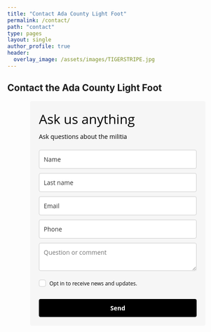 ```yaml
---
title: "Contact Ada County Light Foot"
permalink: /contact/
path: "contact"
type: pages
layout: single
author_profile: true
header:
  overlay_image: /assets/images/TIGERSTRIPE.jpg
---
```


## Contact the Ada County Light Foot

<style type="text/css">
  @import url(https://assets.mlcdn.com/fonts.css?version=1699264);
</style>
<style type="text/css">
  .ml-form-embedSubmitLoad{display:inline-block;width:20px;height:20px}.g-recaptcha{transform:scale(1);-webkit-transform:scale(1);transform-origin:0 0;-webkit-transform-origin:0 0}.sr-only{position:absolute;width:1px;height:1px;padding:0;margin:-1px;overflow:hidden;clip:rect(0,0,0,0);border:0}.ml-form-embedSubmitLoad:after{content:" ";display:block;width:11px;height:11px;margin:1px;border-radius:50%;border:4px solid #fff;border-color:#fff #fff #fff transparent;animation:ml-form-embedSubmitLoad 1.2s linear infinite}@keyframes ml-form-embedSubmitLoad{0%{transform:rotate(0)}100%{transform:rotate(360deg)}}#mlb2-5666113.ml-form-embedContainer{box-sizing:border-box;display:table;margin:0 auto;position:static;width:100%!important}#mlb2-5666113.ml-form-embedContainer button,#mlb2-5666113.ml-form-embedContainer h4,#mlb2-5666113.ml-form-embedContainer p,#mlb2-5666113.ml-form-embedContainer span{text-transform:none!important;letter-spacing:normal!important}#mlb2-5666113.ml-form-embedContainer .ml-form-embedWrapper{background-color:#f6f6f6;border-width:0;border-color:transparent;border-radius:4px;border-style:solid;box-sizing:border-box;display:inline-block!important;margin:0;padding:0;position:relative}#mlb2-5666113.ml-form-embedContainer .ml-form-embedWrapper.embedDefault,#mlb2-5666113.ml-form-embedContainer .ml-form-embedWrapper.embedPopup{width:400px}#mlb2-5666113.ml-form-embedContainer .ml-form-embedWrapper.embedForm{max-width:400px;width:100%}#mlb2-5666113.ml-form-embedContainer .ml-form-align-left{text-align:left}#mlb2-5666113.ml-form-embedContainer .ml-form-align-center{text-align:center}#mlb2-5666113.ml-form-embedContainer .ml-form-align-default{display:table-cell!important;vertical-align:middle!important;text-align:center!important}#mlb2-5666113.ml-form-embedContainer .ml-form-align-right{text-align:right}#mlb2-5666113.ml-form-embedContainer .ml-form-embedWrapper .ml-form-embedHeader img{border-top-left-radius:4px;border-top-right-radius:4px;height:auto;margin:0 auto!important;max-width:100%;width:undefinedpx}#mlb2-5666113.ml-form-embedContainer .ml-form-embedWrapper .ml-form-embedBody,#mlb2-5666113.ml-form-embedContainer .ml-form-embedWrapper .ml-form-successBody{padding:20px 20px 0 20px}#mlb2-5666113.ml-form-embedContainer .ml-form-embedWrapper .ml-form-embedBody.ml-form-embedBodyHorizontal{padding-bottom:0}#mlb2-5666113.ml-form-embedContainer .ml-form-embedWrapper .ml-form-embedBody .ml-form-embedContent,#mlb2-5666113.ml-form-embedContainer .ml-form-embedWrapper .ml-form-successBody .ml-form-successContent{text-align:left;margin:0 0 20px 0}#mlb2-5666113.ml-form-embedContainer .ml-form-embedWrapper .ml-form-embedBody .ml-form-embedContent h4,#mlb2-5666113.ml-form-embedContainer .ml-form-embedWrapper .ml-form-successBody .ml-form-successContent h4{color:#000;font-family:'Open Sans',Arial,Helvetica,sans-serif;font-size:30px;font-weight:400;margin:0 0 10px 0;text-align:left;word-break:break-word}#mlb2-5666113.ml-form-embedContainer .ml-form-embedWrapper .ml-form-embedBody .ml-form-embedContent p,#mlb2-5666113.ml-form-embedContainer .ml-form-embedWrapper .ml-form-successBody .ml-form-successContent p{color:#000;font-family:'Open Sans',Arial,Helvetica,sans-serif;font-size:14px;font-weight:400;line-height:20px;margin:0 0 10px 0;text-align:left}#mlb2-5666113.ml-form-embedContainer .ml-form-embedWrapper .ml-form-embedBody .ml-form-embedContent ol,#mlb2-5666113.ml-form-embedContainer .ml-form-embedWrapper .ml-form-embedBody .ml-form-embedContent ul,#mlb2-5666113.ml-form-embedContainer .ml-form-embedWrapper .ml-form-successBody .ml-form-successContent ol,#mlb2-5666113.ml-form-embedContainer .ml-form-embedWrapper .ml-form-successBody .ml-form-successContent ul{color:#000;font-family:'Open Sans',Arial,Helvetica,sans-serif;font-size:14px}#mlb2-5666113.ml-form-embedContainer .ml-form-embedWrapper .ml-form-embedBody .ml-form-embedContent ol ol,#mlb2-5666113.ml-form-embedContainer .ml-form-embedWrapper .ml-form-successBody .ml-form-successContent ol ol{list-style-type:lower-alpha}#mlb2-5666113.ml-form-embedContainer .ml-form-embedWrapper .ml-form-embedBody .ml-form-embedContent ol ol ol,#mlb2-5666113.ml-form-embedContainer .ml-form-embedWrapper .ml-form-successBody .ml-form-successContent ol ol ol{list-style-type:lower-roman}#mlb2-5666113.ml-form-embedContainer .ml-form-embedWrapper .ml-form-embedBody .ml-form-embedContent p a,#mlb2-5666113.ml-form-embedContainer .ml-form-embedWrapper .ml-form-successBody .ml-form-successContent p a{color:#000;text-decoration:underline}#mlb2-5666113.ml-form-embedContainer .ml-form-embedWrapper .ml-block-form .ml-field-group{text-align:left!important}#mlb2-5666113.ml-form-embedContainer .ml-form-embedWrapper .ml-block-form .ml-field-group label{margin-bottom:5px;color:#333;font-size:14px;font-family:'Open Sans',Arial,Helvetica,sans-serif;font-weight:700;font-style:normal;text-decoration:none;display:inline-block;line-height:20px}#mlb2-5666113.ml-form-embedContainer .ml-form-embedWrapper .ml-form-embedBody .ml-form-embedContent p:last-child,#mlb2-5666113.ml-form-embedContainer .ml-form-embedWrapper .ml-form-successBody .ml-form-successContent p:last-child{margin:0}#mlb2-5666113.ml-form-embedContainer .ml-form-embedWrapper .ml-form-embedBody form{margin:0;width:100%}#mlb2-5666113.ml-form-embedContainer .ml-form-embedWrapper .ml-form-embedBody .ml-form-checkboxRow,#mlb2-5666113.ml-form-embedContainer .ml-form-embedWrapper .ml-form-embedBody .ml-form-formContent{margin:0 0 20px 0;width:100%}#mlb2-5666113.ml-form-embedContainer .ml-form-embedWrapper .ml-form-embedBody .ml-form-checkboxRow{float:left}#mlb2-5666113.ml-form-embedContainer .ml-form-embedWrapper .ml-form-embedBody .ml-form-formContent.horozintalForm{margin:0;padding:0 0 20px 0;width:100%;height:auto;float:left}#mlb2-5666113.ml-form-embedContainer .ml-form-embedWrapper .ml-form-embedBody .ml-form-fieldRow{margin:0 0 10px 0;width:100%}#mlb2-5666113.ml-form-embedContainer .ml-form-embedWrapper .ml-form-embedBody .ml-form-fieldRow.ml-last-item{margin:0}#mlb2-5666113.ml-form-embedContainer .ml-form-embedWrapper .ml-form-embedBody .ml-form-fieldRow.ml-formfieldHorizintal{margin:0}#mlb2-5666113.ml-form-embedContainer .ml-form-embedWrapper .ml-form-embedBody .ml-form-fieldRow input{background-color:#fff!important;color:#333!important;border-color:#ccc;border-radius:4px!important;border-style:solid!important;border-width:1px!important;font-family:'Open Sans',Arial,Helvetica,sans-serif;font-size:14px!important;height:auto;line-height:21px!important;margin-bottom:0;margin-top:0;margin-left:0;margin-right:0;padding:10px 10px!important;width:100%!important;box-sizing:border-box!important;max-width:100%!important}#mlb2-5666113.ml-form-embedContainer .ml-form-embedWrapper .ml-form-embedBody .ml-form-fieldRow input::-webkit-input-placeholder,#mlb2-5666113.ml-form-embedContainer .ml-form-embedWrapper .ml-form-embedBody .ml-form-horizontalRow input::-webkit-input-placeholder{color:#333}#mlb2-5666113.ml-form-embedContainer .ml-form-embedWrapper .ml-form-embedBody .ml-form-fieldRow input::-moz-placeholder,#mlb2-5666113.ml-form-embedContainer .ml-form-embedWrapper .ml-form-embedBody .ml-form-horizontalRow input::-moz-placeholder{color:#333}#mlb2-5666113.ml-form-embedContainer .ml-form-embedWrapper .ml-form-embedBody .ml-form-fieldRow input:-ms-input-placeholder,#mlb2-5666113.ml-form-embedContainer .ml-form-embedWrapper .ml-form-embedBody .ml-form-horizontalRow input:-ms-input-placeholder{color:#333}#mlb2-5666113.ml-form-embedContainer .ml-form-embedWrapper .ml-form-embedBody .ml-form-fieldRow input:-moz-placeholder,#mlb2-5666113.ml-form-embedContainer .ml-form-embedWrapper .ml-form-embedBody .ml-form-horizontalRow input:-moz-placeholder{color:#333}#mlb2-5666113.ml-form-embedContainer .ml-form-embedWrapper .ml-form-embedBody .ml-form-fieldRow textarea,#mlb2-5666113.ml-form-embedContainer .ml-form-embedWrapper .ml-form-embedBody .ml-form-horizontalRow textarea{background-color:#fff!important;color:#333!important;border-color:#ccc;border-radius:4px!important;border-style:solid!important;border-width:1px!important;font-family:'Open Sans',Arial,Helvetica,sans-serif;font-size:14px!important;height:auto;line-height:21px!important;margin-bottom:0;margin-top:0;padding:10px 10px!important;width:100%!important;box-sizing:border-box!important;max-width:100%!important}#mlb2-5666113.ml-form-embedContainer .ml-form-embedWrapper .ml-form-embedBody .ml-form-checkboxRow .label-description::before,#mlb2-5666113.ml-form-embedContainer .ml-form-embedWrapper .ml-form-embedBody .ml-form-embedPermissions .ml-form-embedPermissionsOptionsCheckbox .label-description::before,#mlb2-5666113.ml-form-embedContainer .ml-form-embedWrapper .ml-form-embedBody .ml-form-fieldRow .custom-checkbox .custom-control-label::before,#mlb2-5666113.ml-form-embedContainer .ml-form-embedWrapper .ml-form-embedBody .ml-form-fieldRow .custom-radio .custom-control-label::before,#mlb2-5666113.ml-form-embedContainer .ml-form-embedWrapper .ml-form-embedBody .ml-form-horizontalRow .custom-checkbox .custom-control-label::before,#mlb2-5666113.ml-form-embedContainer .ml-form-embedWrapper .ml-form-embedBody .ml-form-horizontalRow .custom-radio .custom-control-label::before,#mlb2-5666113.ml-form-embedContainer .ml-form-embedWrapper .ml-form-embedBody .ml-form-interestGroupsRow .ml-form-interestGroupsRowCheckbox .label-description::before{border-color:#ccc!important;background-color:#fff!important}#mlb2-5666113.ml-form-embedContainer .ml-form-embedWrapper .ml-form-embedBody .ml-form-fieldRow input.custom-control-input[type=checkbox]{box-sizing:border-box;padding:0;position:absolute;z-index:-1;opacity:0;margin-top:5px;margin-left:-1.5rem;overflow:visible}#mlb2-5666113.ml-form-embedContainer .ml-form-embedWrapper .ml-form-embedBody .ml-form-checkboxRow .label-description::before,#mlb2-5666113.ml-form-embedContainer .ml-form-embedWrapper .ml-form-embedBody .ml-form-embedPermissions .ml-form-embedPermissionsOptionsCheckbox .label-description::before,#mlb2-5666113.ml-form-embedContainer .ml-form-embedWrapper .ml-form-embedBody .ml-form-fieldRow .custom-checkbox .custom-control-label::before,#mlb2-5666113.ml-form-embedContainer .ml-form-embedWrapper .ml-form-embedBody .ml-form-horizontalRow .custom-checkbox .custom-control-label::before,#mlb2-5666113.ml-form-embedContainer .ml-form-embedWrapper .ml-form-embedBody .ml-form-interestGroupsRow .ml-form-interestGroupsRowCheckbox .label-description::before{border-radius:4px!important}#mlb2-5666113.ml-form-embedContainer .ml-form-embedWrapper .ml-form-embedBody .ml-form-checkboxRow input[type=checkbox]:checked~.label-description::after,#mlb2-5666113.ml-form-embedContainer .ml-form-embedWrapper .ml-form-embedBody .ml-form-embedPermissions .ml-form-embedPermissionsOptionsCheckbox input[type=checkbox]:checked~.label-description::after,#mlb2-5666113.ml-form-embedContainer .ml-form-embedWrapper .ml-form-embedBody .ml-form-fieldRow .custom-checkbox .custom-control-input:checked~.custom-control-label::after,#mlb2-5666113.ml-form-embedContainer .ml-form-embedWrapper .ml-form-embedBody .ml-form-horizontalRow .custom-checkbox .custom-control-input:checked~.custom-control-label::after,#mlb2-5666113.ml-form-embedContainer .ml-form-embedWrapper .ml-form-embedBody .ml-form-interestGroupsRow .ml-form-interestGroupsRowCheckbox input[type=checkbox]:checked~.label-description::after{background-image:url("data:image/svg+xml,%3csvg xmlns='http://www.w3.org/2000/svg' viewBox='0 0 8 8'%3e%3cpath fill='%23fff' d='M6.564.75l-3.59 3.612-1.538-1.55L0 4.26 2.974 7.25 8 2.193z'/%3e%3c/svg%3e")}#mlb2-5666113.ml-form-embedContainer .ml-form-embedWrapper .ml-form-embedBody .ml-form-fieldRow .custom-radio .custom-control-input:checked~.custom-control-label::after{background-image:url("data:image/svg+xml,%3csvg xmlns='http://www.w3.org/2000/svg' viewBox='-4 -4 8 8'%3e%3ccircle r='3' fill='%23fff'/%3e%3c/svg%3e")}#mlb2-5666113.ml-form-embedContainer .ml-form-embedWrapper .ml-form-embedBody .ml-form-checkboxRow input[type=checkbox]:checked~.label-description::before,#mlb2-5666113.ml-form-embedContainer .ml-form-embedWrapper .ml-form-embedBody .ml-form-embedPermissions .ml-form-embedPermissionsOptionsCheckbox input[type=checkbox]:checked~.label-description::before,#mlb2-5666113.ml-form-embedContainer .ml-form-embedWrapper .ml-form-embedBody .ml-form-fieldRow .custom-checkbox .custom-control-input:checked~.custom-control-label::before,#mlb2-5666113.ml-form-embedContainer .ml-form-embedWrapper .ml-form-embedBody .ml-form-fieldRow .custom-radio .custom-control-input:checked~.custom-control-label::before,#mlb2-5666113.ml-form-embedContainer .ml-form-embedWrapper .ml-form-embedBody .ml-form-horizontalRow .custom-checkbox .custom-control-input:checked~.custom-control-label::before,#mlb2-5666113.ml-form-embedContainer .ml-form-embedWrapper .ml-form-embedBody .ml-form-horizontalRow .custom-radio .custom-control-input:checked~.custom-control-label::before,#mlb2-5666113.ml-form-embedContainer .ml-form-embedWrapper .ml-form-embedBody .ml-form-interestGroupsRow .ml-form-interestGroupsRowCheckbox input[type=checkbox]:checked~.label-description::before{border-color:#000!important;background-color:#000!important}#mlb2-5666113.ml-form-embedContainer .ml-form-embedWrapper .ml-form-embedBody .ml-form-fieldRow .custom-checkbox .custom-control-label::after,#mlb2-5666113.ml-form-embedContainer .ml-form-embedWrapper .ml-form-embedBody .ml-form-fieldRow .custom-checkbox .custom-control-label::before,#mlb2-5666113.ml-form-embedContainer .ml-form-embedWrapper .ml-form-embedBody .ml-form-fieldRow .custom-radio .custom-control-label::after,#mlb2-5666113.ml-form-embedContainer .ml-form-embedWrapper .ml-form-embedBody .ml-form-fieldRow .custom-radio .custom-control-label::before,#mlb2-5666113.ml-form-embedContainer .ml-form-embedWrapper .ml-form-embedBody .ml-form-horizontalRow .custom-checkbox .custom-control-label::after,#mlb2-5666113.ml-form-embedContainer .ml-form-embedWrapper .ml-form-embedBody .ml-form-horizontalRow .custom-checkbox .custom-control-label::before,#mlb2-5666113.ml-form-embedContainer .ml-form-embedWrapper .ml-form-embedBody .ml-form-horizontalRow .custom-radio .custom-control-label::after,#mlb2-5666113.ml-form-embedContainer .ml-form-embedWrapper .ml-form-embedBody .ml-form-horizontalRow .custom-radio .custom-control-label::before{top:2px;box-sizing:border-box}#mlb2-5666113.ml-form-embedContainer .ml-form-embedWrapper .ml-form-embedBody .ml-form-checkboxRow .label-description::after,#mlb2-5666113.ml-form-embedContainer .ml-form-embedWrapper .ml-form-embedBody .ml-form-checkboxRow .label-description::before,#mlb2-5666113.ml-form-embedContainer .ml-form-embedWrapper .ml-form-embedBody .ml-form-embedPermissions .ml-form-embedPermissionsOptionsCheckbox .label-description::after,#mlb2-5666113.ml-form-embedContainer .ml-form-embedWrapper .ml-form-embedBody .ml-form-embedPermissions .ml-form-embedPermissionsOptionsCheckbox .label-description::before{top:0!important;box-sizing:border-box!important}#mlb2-5666113.ml-form-embedContainer .ml-form-embedWrapper .ml-form-embedBody .ml-form-checkboxRow .label-description::after,#mlb2-5666113.ml-form-embedContainer .ml-form-embedWrapper .ml-form-embedBody .ml-form-checkboxRow .label-description::before{top:0!important;box-sizing:border-box!important}#mlb2-5666113.ml-form-embedContainer .ml-form-embedWrapper .ml-form-embedBody .ml-form-interestGroupsRow .ml-form-interestGroupsRowCheckbox .label-description::after{top:0!important;box-sizing:border-box!important;position:absolute;left:-1.5rem;display:block;width:1rem;height:1rem;content:""}#mlb2-5666113.ml-form-embedContainer .ml-form-embedWrapper .ml-form-embedBody .ml-form-interestGroupsRow .ml-form-interestGroupsRowCheckbox .label-description::before{top:0!important;box-sizing:border-box!important}#mlb2-5666113.ml-form-embedContainer .ml-form-embedWrapper .ml-form-embedBody .custom-control-label::before{position:absolute;top:4px;left:-1.5rem;display:block;width:16px;height:16px;pointer-events:none;content:"";background-color:#fff;border:#adb5bd solid 1px;border-radius:50%}#mlb2-5666113.ml-form-embedContainer .ml-form-embedWrapper .ml-form-embedBody .custom-control-label::after{position:absolute;top:2px!important;left:-1.5rem;display:block;width:1rem;height:1rem;content:""}#mlb2-5666113.ml-form-embedContainer .ml-form-embedWrapper .ml-form-embedBody .ml-form-checkboxRow .label-description::before,#mlb2-5666113.ml-form-embedContainer .ml-form-embedWrapper .ml-form-embedBody .ml-form-embedPermissions .ml-form-embedPermissionsOptionsCheckbox .label-description::before,#mlb2-5666113.ml-form-embedContainer .ml-form-embedWrapper .ml-form-embedBody .ml-form-interestGroupsRow .ml-form-interestGroupsRowCheckbox .label-description::before{position:absolute;top:4px;left:-1.5rem;display:block;width:16px;height:16px;pointer-events:none;content:"";background-color:#fff;border:#adb5bd solid 1px;border-radius:50%}#mlb2-5666113.ml-form-embedContainer .ml-form-embedWrapper .ml-form-embedBody .ml-form-embedPermissions .ml-form-embedPermissionsOptionsCheckbox .label-description::after{position:absolute;top:0!important;left:-1.5rem;display:block;width:1rem;height:1rem;content:""}#mlb2-5666113.ml-form-embedContainer .ml-form-embedWrapper .ml-form-embedBody .ml-form-checkboxRow .label-description::after{position:absolute;top:0!important;left:-1.5rem;display:block;width:1rem;height:1rem;content:""}#mlb2-5666113.ml-form-embedContainer .ml-form-embedWrapper .ml-form-embedBody .custom-radio .custom-control-label::after{background:no-repeat 50%/50% 50%}#mlb2-5666113.ml-form-embedContainer .ml-form-embedWrapper .ml-form-embedBody .custom-checkbox .custom-control-label::after,#mlb2-5666113.ml-form-embedContainer .ml-form-embedWrapper .ml-form-embedBody .ml-form-checkboxRow .label-description::after,#mlb2-5666113.ml-form-embedContainer .ml-form-embedWrapper .ml-form-embedBody .ml-form-embedPermissions .ml-form-embedPermissionsOptionsCheckbox .label-description::after,#mlb2-5666113.ml-form-embedContainer .ml-form-embedWrapper .ml-form-embedBody .ml-form-interestGroupsRow .ml-form-interestGroupsRowCheckbox .label-description::after{background:no-repeat 50%/50% 50%}#mlb2-5666113.ml-form-embedContainer .ml-form-embedWrapper .ml-form-embedBody .ml-form-fieldRow .custom-control,#mlb2-5666113.ml-form-embedContainer .ml-form-embedWrapper .ml-form-embedBody .ml-form-horizontalRow .custom-control{position:relative;display:block;min-height:1.5rem;padding-left:1.5rem}#mlb2-5666113.ml-form-embedContainer .ml-form-embedWrapper .ml-form-embedBody .ml-form-fieldRow .custom-checkbox .custom-control-input,#mlb2-5666113.ml-form-embedContainer .ml-form-embedWrapper .ml-form-embedBody .ml-form-fieldRow .custom-radio .custom-control-input,#mlb2-5666113.ml-form-embedContainer .ml-form-embedWrapper .ml-form-embedBody .ml-form-horizontalRow .custom-checkbox .custom-control-input,#mlb2-5666113.ml-form-embedContainer .ml-form-embedWrapper .ml-form-embedBody .ml-form-horizontalRow .custom-radio .custom-control-input{position:absolute;z-index:-1;opacity:0;box-sizing:border-box;padding:0}#mlb2-5666113.ml-form-embedContainer .ml-form-embedWrapper .ml-form-embedBody .ml-form-fieldRow .custom-checkbox .custom-control-label,#mlb2-5666113.ml-form-embedContainer .ml-form-embedWrapper .ml-form-embedBody .ml-form-fieldRow .custom-radio .custom-control-label,#mlb2-5666113.ml-form-embedContainer .ml-form-embedWrapper .ml-form-embedBody .ml-form-horizontalRow .custom-checkbox .custom-control-label,#mlb2-5666113.ml-form-embedContainer .ml-form-embedWrapper .ml-form-embedBody .ml-form-horizontalRow .custom-radio .custom-control-label{color:#000;font-size:12px!important;font-family:'Open Sans',Arial,Helvetica,sans-serif;line-height:22px;margin-bottom:0;position:relative;vertical-align:top;font-style:normal;font-weight:700}#mlb2-5666113.ml-form-embedContainer .ml-form-embedWrapper .ml-form-embedBody .ml-form-fieldRow .custom-select,#mlb2-5666113.ml-form-embedContainer .ml-form-embedWrapper .ml-form-embedBody .ml-form-horizontalRow .custom-select{background-color:#fff!important;color:#333!important;border-color:#ccc;border-radius:4px!important;border-style:solid!important;border-width:1px!important;font-family:'Open Sans',Arial,Helvetica,sans-serif;font-size:14px!important;line-height:20px!important;margin-bottom:0;margin-top:0;padding:10px 28px 10px 12px!important;width:100%!important;box-sizing:border-box!important;max-width:100%!important;height:auto;display:inline-block;vertical-align:middle;background:url(https://assets.mlcdn.com/ml/images/default/dropdown.svg) no-repeat right .75rem center/8px 10px;-webkit-appearance:none;-moz-appearance:none;appearance:none}#mlb2-5666113.ml-form-embedContainer .ml-form-embedWrapper .ml-form-embedBody .ml-form-horizontalRow{height:auto;width:100%;float:left}.ml-form-formContent.horozintalForm .ml-form-horizontalRow .ml-input-horizontal{width:70%;float:left}.ml-form-formContent.horozintalForm .ml-form-horizontalRow .ml-button-horizontal{width:30%;float:left}.ml-form-formContent.horozintalForm .ml-form-horizontalRow .ml-button-horizontal.labelsOn{padding-top:25px}.ml-form-formContent.horozintalForm .ml-form-horizontalRow .horizontal-fields{box-sizing:border-box;float:left;padding-right:10px}#mlb2-5666113.ml-form-embedContainer .ml-form-embedWrapper .ml-form-embedBody .ml-form-horizontalRow input{background-color:#fff;color:#333;border-color:#ccc;border-radius:4px;border-style:solid;border-width:1px;font-family:'Open Sans',Arial,Helvetica,sans-serif;font-size:14px;line-height:20px;margin-bottom:0;margin-top:0;padding:10px 10px;width:100%;box-sizing:border-box;overflow-y:initial}#mlb2-5666113.ml-form-embedContainer .ml-form-embedWrapper .ml-form-embedBody .ml-form-horizontalRow button{background-color:#000!important;border-color:#000;border-style:solid;border-width:1px;border-radius:4px;box-shadow:none;color:#fff!important;cursor:pointer;font-family:'Open Sans',Arial,Helvetica,sans-serif;font-size:14px!important;font-weight:700;line-height:20px;margin:0!important;padding:10px!important;width:100%;height:auto}#mlb2-5666113.ml-form-embedContainer .ml-form-embedWrapper .ml-form-embedBody .ml-form-horizontalRow button:hover{background-color:#333!important;border-color:#333!important}#mlb2-5666113.ml-form-embedContainer .ml-form-embedWrapper .ml-form-embedBody .ml-form-checkboxRow input[type=checkbox]{box-sizing:border-box;padding:0;position:absolute;z-index:-1;opacity:0;margin-top:5px;margin-left:-1.5rem;overflow:visible}#mlb2-5666113.ml-form-embedContainer .ml-form-embedWrapper .ml-form-embedBody .ml-form-checkboxRow .label-description{color:#000;display:block;font-family:'Open Sans',Arial,Helvetica,sans-serif;font-size:12px;text-align:left;margin-bottom:0;position:relative;vertical-align:top}#mlb2-5666113.ml-form-embedContainer .ml-form-embedWrapper .ml-form-embedBody .ml-form-checkboxRow label{font-weight:400;margin:0;padding:0;position:relative;display:block;min-height:24px;padding-left:24px}#mlb2-5666113.ml-form-embedContainer .ml-form-embedWrapper .ml-form-embedBody .ml-form-checkboxRow label a{color:#000;text-decoration:underline}#mlb2-5666113.ml-form-embedContainer .ml-form-embedWrapper .ml-form-embedBody .ml-form-checkboxRow label p{color:#000!important;font-family:'Open Sans',Arial,Helvetica,sans-serif!important;font-size:12px!important;font-weight:400!important;line-height:18px!important;padding:0!important;margin:0 5px 0 0!important}#mlb2-5666113.ml-form-embedContainer .ml-form-embedWrapper .ml-form-embedBody .ml-form-checkboxRow label p:last-child{margin:0}#mlb2-5666113.ml-form-embedContainer .ml-form-embedWrapper .ml-form-embedBody .ml-form-embedSubmit{margin:0 0 20px 0;float:left;width:100%}#mlb2-5666113.ml-form-embedContainer .ml-form-embedWrapper .ml-form-embedBody .ml-form-embedSubmit button{background-color:#000!important;border:none!important;border-radius:4px!important;box-shadow:none!important;color:#fff!important;cursor:pointer;font-family:'Open Sans',Arial,Helvetica,sans-serif!important;font-size:14px!important;font-weight:700!important;line-height:21px!important;height:auto;padding:10px!important;width:100%!important;box-sizing:border-box!important}#mlb2-5666113.ml-form-embedContainer .ml-form-embedWrapper .ml-form-embedBody .ml-form-embedSubmit button.loading{display:none}#mlb2-5666113.ml-form-embedContainer .ml-form-embedWrapper .ml-form-embedBody .ml-form-embedSubmit button:hover{background-color:#333!important}.ml-subscribe-close{width:30px;height:30px;background:url(https://assets.mlcdn.com/ml/images/default/modal_close.png) no-repeat;background-size:30px;cursor:pointer;margin-top:-10px;margin-right:-10px;position:absolute;top:0;right:0}.ml-error input,.ml-error select,.ml-error textarea{border-color:red!important}.ml-error .custom-checkbox-radio-list{border:1px solid red!important;border-radius:4px;padding:10px}.ml-error .label-description,.ml-error .label-description p,.ml-error .label-description p a,.ml-error label:first-child{color:red!important}#mlb2-5666113.ml-form-embedContainer .ml-form-embedWrapper .ml-form-embedBody .ml-form-checkboxRow.ml-error .label-description p,#mlb2-5666113.ml-form-embedContainer .ml-form-embedWrapper .ml-form-embedBody .ml-form-checkboxRow.ml-error .label-description p:first-letter{color:red!important}@media only screen and (max-width:400px){.ml-form-embedWrapper.embedDefault,.ml-form-embedWrapper.embedPopup{width:100%!important}.ml-form-formContent.horozintalForm{float:left!important}.ml-form-formContent.horozintalForm .ml-form-horizontalRow{height:auto!important;width:100%!important;float:left!important}.ml-form-formContent.horozintalForm .ml-form-horizontalRow .ml-input-horizontal{width:100%!important}.ml-form-formContent.horozintalForm .ml-form-horizontalRow .ml-input-horizontal>div{padding-right:0!important;padding-bottom:10px}.ml-form-formContent.horozintalForm .ml-button-horizontal{width:100%!important}.ml-form-formContent.horozintalForm .ml-button-horizontal.labelsOn{padding-top:0!important}}
</style>
<div id="mlb2-5666113" class="ml-form-embedContainer ml-subscribe-form ml-subscribe-form-5666113">
  <div class="ml-form-align-center">
    <div class="ml-form-embedWrapper embedForm">
      <div class="ml-form-embedBody ml-form-embedBodyDefault row-form">
        <div class="ml-form-embedContent" style="">
          <h4>Ask us anything</h4>
          <p>Ask questions about the militia</p>
        </div>
        <form class="ml-block-form" action="https://static.mailerlite.com/webforms/submit/p3m3m9" data-code="p3m3m9" method="post" target="_blank">
          <div class="ml-form-formContent">
            <div class="ml-form-fieldRow">
              <div class="ml-field-group ml-field-name">
                <input aria-label="name" type="text" class="form-control" data-inputmask="" name="fields[name]" placeholder="Name" autocomplete="given-name">
              </div>
            </div>
            <div class="ml-form-fieldRow">
              <div class="ml-field-group ml-field-last_name">
                <input aria-label="last_name" type="text" class="form-control" data-inputmask="" name="fields[last_name]" placeholder="Last name" autocomplete="family-name">
              </div>
            </div>
            <div class="ml-form-fieldRow">
              <div class="ml-field-group ml-field-email ml-validate-email ml-validate-required">
                <input aria-label="email" aria-required="true" type="email" class="form-control" data-inputmask="" name="fields[email]" placeholder="Email" autocomplete="email">
              </div>
            </div>
            <div class="ml-form-fieldRow">
              <div class="ml-field-group ml-field-phone ml-validate-required">
                <input aria-label="phone" aria-required="true" type="text" class="form-control" data-inputmask="" name="fields[phone]" placeholder="Phone" autocomplete="">
              </div>
            </div>
            <div class="ml-form-fieldRow ml-last-item">
              <div class="ml-field-group ml-field-interest ml-validate-required">
                <textarea class="form-control" name="fields[interest]" aria-label="interest" aria-required="true" maxlength="255" placeholder="Question or comment"></textarea>
              </div>
            </div>
          </div>
          <div class="ml-form-checkboxRow ml-validate-required">
            <label class="checkbox"> <input type="checkbox"> <div class="label-description"> <p>Opt in to receive news and updates.</p> </div> </label>
          </div>
          <input type="hidden" name="ml-submit" value="1">
          <div class="ml-form-embedSubmit">
            <button type="submit" class="primary">Send</button>
            <button disabled="disabled" style="display:none" type="button" class="loading"> <div class="ml-form-embedSubmitLoad"></div> <span class="sr-only">Loading...</span> </button>
          </div>
          <input type="hidden" name="anticsrf" value="true">
        </form>
      </div>
      <div class="ml-form-successBody row-success" style="display:none">
        <div class="ml-form-successContent">
          <h4>Thank you!</h4>
          <p>You have successfully joined our subscriber list.</p>
        </div>
      </div>
    </div>
  </div>
</div>
<script>
  function ml_webform_success_5666113(){var r=ml_jQuery||jQuery;r(".ml-subscribe-form-5666113 .row-success").show(),r(".ml-subscribe-form-5666113 .row-form").hide()}
</script>
<img src="https://track.mailerlite.com/webforms/o/5666113/p3m3m9?v1699505884" width="1" height="1" style="max-width:1px;max-height:1px;visibility:hidden;padding:0;margin:0;display:block" alt="." border="0">
<script src="https://static.mailerlite.com/js/w/webforms.min.js?vd4de52e171e8eb9c47c0c20caf367ddf" type="text/javascript"></script>